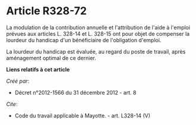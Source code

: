 # Article R328-72

La modulation de la contribution annuelle et l'attribution de l'aide à l'emploi prévues aux articles L. 328-14 et L. 328-15
ont pour objet de compenser la lourdeur du handicap d'un bénéficiaire de l'obligation d'emploi. 

La lourdeur du handicap est évaluée, au regard du poste de travail, après aménagement optimal de ce dernier.

**Liens relatifs à cet article**

_Créé par_:

  - Décret n°2012-1566 du 31 décembre 2012 - art. 8

_Cite_:

  - Code du travail applicable à Mayotte. - art. L328-14 (V)
